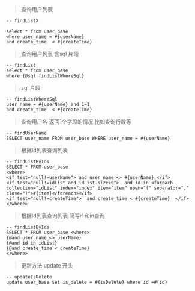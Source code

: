 > 查询用户列表
```
-- findListX

select * from user_base
where user_name = #{userName}
and create_time  < #{createTime}
```

> 查询用户列表 含sql 片段

```
-- findList
select * from user_base
where {@sql findListWhereSql}
```

> sql 片段
```
-- findListWhereSql
user_name = #{userName} and 1=1
and create_time  < #{createTime}
```

> 查询用户名 返回1个字段的情况 比如查询行数等
```
-- findUserName
SELECT user_name FROM user_base WHERE user_name = #{userName}
```


> 根据Id列表查询列表 
```
-- findListByIds
SELECT * FROM user_base 
<where>
<if test="null!=userName"> and user_name <> #{userName} </if>
<if test="null!=idList and idList.size>0">  and id in <foreach collection="idList" index="index" item="item" open="(" separator="," close=")">#{item}</foreach></if>
<if test="null!=createTime">  and create_time < #{createTime}  </if>
</where>

```

> 根据Id列表查询列表 简写if 和in查询
```
-- findListByIds
SELECT * FROM user_base <where> 
{@and user_name <> userName}
{@and id in idList}
{@and create_time < createTime}
</where>
```

> 更新方法 update 开头

```
-- updateIsDelete
update user_base set is_delete = #{isDelete} where id =#{id}
```

